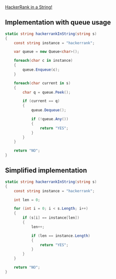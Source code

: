 [HackerRank in a String!](https://www.hackerrank.com/challenges/hackerrank-in-a-string/problem)

## Implementation with queue usage

```csharp
static string hackerrankInString(string s)
{
    const string instance = "hackerrank";

    var queue = new Queue<char>();

    foreach(char c in instance)
    {
        queue.Enqueue(c);
    }

    foreach(char current in s)
    {
        char q = queue.Peek();

        if (current == q)
        {
            queue.Dequeue();

            if (!queue.Any())
            {
                return "YES";
            }
        }
    }

    return "NO";
}
```

## Simplified implementation

```csharp
static string hackerrankInString(string s)
{
    const string instance = "hackerrank";

    int len = 0;

    for (int i = 0; i < s.Length; i++)
    {
        if (s[i] == instance[len])
        {
            len++;

            if (len == instance.Length)
            {
                return "YES";
            }
        }
    }

    return "NO";
}
```

